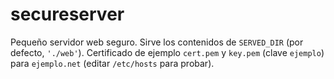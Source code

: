 # secureserver

Pequeño servidor web seguro. Sirve los contenidos de `SERVED_DIR` (por defecto, `'./web'`).
Certificado de ejemplo `cert.pem` y `key.pem` (clave `ejemplo`) para `ejemplo.net` (editar `/etc/hosts` para probar).
